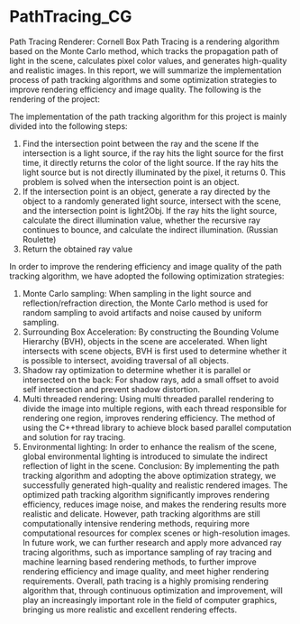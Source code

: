 # PathTracing_CG
Path Tracing Renderer: Cornell Box
Path Tracing is a rendering algorithm based on the Monte Carlo method, which tracks the propagation path of light in the scene, calculates pixel color values, and generates high-quality and realistic images. In this report, we will summarize the implementation process of path tracking algorithms and some optimization strategies to improve rendering efficiency and image quality.
The following is the rendering of the project:

The implementation of the path tracking algorithm for this project is mainly divided into the following steps:
1. Find the intersection point between the ray and the scene
If the intersection is a light source, if the ray hits the light source for the first time, it directly returns the color of the light source. If the ray hits the light source but is not directly illuminated by the pixel, it returns 0. This problem is solved when the intersection point is an object.
3. If the intersection point is an object, generate a ray directed by the object to a randomly generated light source, intersect with the scene, and the intersection point is light2Obj. If the ray hits the light source, calculate the direct illumination value, whether the recursive ray continues to bounce, and calculate the indirect illumination. (Russian Roulette)
4. Return the obtained ray value

In order to improve the rendering efficiency and image quality of the path tracking algorithm, we have adopted the following optimization strategies:
1. Monte Carlo sampling: When sampling in the light source and reflection/refraction direction, the Monte Carlo method is used for random sampling to avoid artifacts and noise caused by uniform sampling.
2. Surrounding Box Acceleration: By constructing the Bounding Volume Hierarchy (BVH), objects in the scene are accelerated. When light intersects with scene objects, BVH is first used to determine whether it is possible to intersect, avoiding traversal of all objects.
3. Shadow ray optimization to determine whether it is parallel or intersected on the back: For shadow rays, add a small offset to avoid self intersection and prevent shadow distortion.
4. Multi threaded rendering: Using multi threaded parallel rendering to divide the image into multiple regions, with each thread responsible for rendering one region, improves rendering efficiency. The method of using the C++thread library to achieve block based parallel computation and solution for ray tracing.
5. Environmental lighting: In order to enhance the realism of the scene, global environmental lighting is introduced to simulate the indirect reflection of light in the scene.
Conclusion:
By implementing the path tracking algorithm and adopting the above optimization strategy, we successfully generated high-quality and realistic rendered images. The optimized path tracking algorithm significantly improves rendering efficiency, reduces image noise, and makes the rendering results more realistic and delicate. However, path tracking algorithms are still computationally intensive rendering methods, requiring more computational resources for complex scenes or high-resolution images.
In future work, we can further research and apply more advanced ray tracing algorithms, such as importance sampling of ray tracing and machine learning based rendering methods, to further improve rendering efficiency and image quality, and meet higher rendering requirements.
Overall, path tracing is a highly promising rendering algorithm that, through continuous optimization and improvement, will play an increasingly important role in the field of computer graphics, bringing us more realistic and excellent rendering effects.
